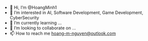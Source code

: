 - 👋 Hi, I’m @HoangMinh1
- 👀 I’m interested in AI, Software Development, Game Development, CyberSecurity
- 🌱 I’m currently learning ...
- 💞️ I’m looking to collaborate on ...
- 📫 How to reach me hoang-m-nguyen@outlook.com

<!---
HoangMinh1/HoangMinh1 is a ✨ special ✨ repository because its `README.md` (this file) appears on your GitHub profile.
You can click the Preview link to take a look at your changes.
--->
